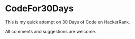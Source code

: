 # CodeFor30Days

This is my quick attempt on 30 Days of Code on HackerRank.

All comments and suggestions are welcome.
